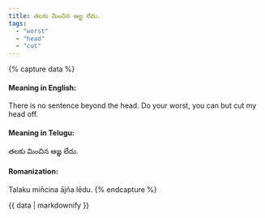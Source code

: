 ```yaml
---
title: తలకు మించిన ఆజ్ఞ లేదు.
tags:
  - "worst"
  - "head"
  - "cut"
---
```


{% capture data %}
#### Meaning in English:
There is no sentence beyond the head.
Do your worst, you can but cut my head off.

#### Meaning in Telugu:
తలకు మించిన ఆజ్ఞ లేదు.

#### Romanization:
Talaku min̄cina ājña lēdu.
{% endcapture %}

{{ data | markdownify }}

